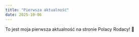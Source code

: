 ```yaml
---
title: "Pierwsza aktualność"
date: 2025-10-06
---
```


To jest moja pierwsza aktualność na stronie Polacy Rodacy! 🎉